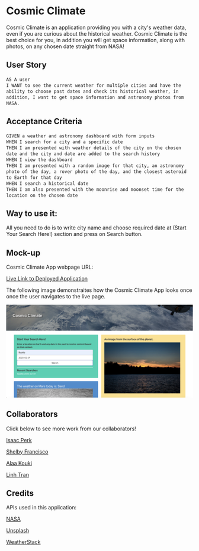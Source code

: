 # Cosmic Climate
Cosmic Climate is an application providing you with a city's weather data, even if you are curious about the historical weather. Cosmic Climate is the best choice for you, in addition you will get space information, along with photos, on any chosen date straight from NASA!

## User Story

```
AS A user
I WANT to see the current weather for multiple cities and have the ability to choose past dates and check its historical weather, in addition, I want to get space information and astronomy photos from NASA.
```

## Acceptance Criteria

```
GIVEN a weather and astronomy dashboard with form inputs
WHEN I search for a city and a specific date
THEN I am presented with weather details of the city on the chosen date and the city and date are added to the search history
WHEN I view the dashboard
THEN I am presented with a random image for that city, an astronomy photo of the day, a rover photo of the day, and the closest asteroid to Earth for that day
WHEN I search a historical date
THEN I am also presented with the moonrise and moonset time for the location on the chosen date
```

## Way to use it:
All you need to do is to write city name and choose required date at (Start Your Search Here!) section and press on Search button.

## Mock-up
 Cosmic Climate App webpage URL:

[Live Link to Deployed Application](https://dingbat-weasel.github.io/Cosmic-Climate/)

The following image demonstraites how the Cosmic Climate App looks once once the user navigates to the live page.

![A preview of Cosmic Climate](./assets/images/preview.png)

## Collaborators

Click below to see more work from our collaborators!

[Isaac Perk](https://github.com/dingbat-weasel)

[Shelby Francisco](https://github.com/Shelcisco)

[Alaa Kouki](https://github.com/alaakouki)

[Linh Tran](https://github.com/linhntran)

## Credits

APIs used in this application:

[NASA](https://api.nasa.gov/)

[Unsplash](https://unsplash.com/)

[WeatherStack](https://weatherstack.com/)